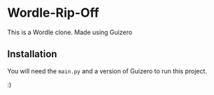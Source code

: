 # Wordle-Rip-Off
This is a Wordle clone. Made using Guizero

## Installation ##

You will need the `main.py` and a version of Guizero to run this project.

:)
